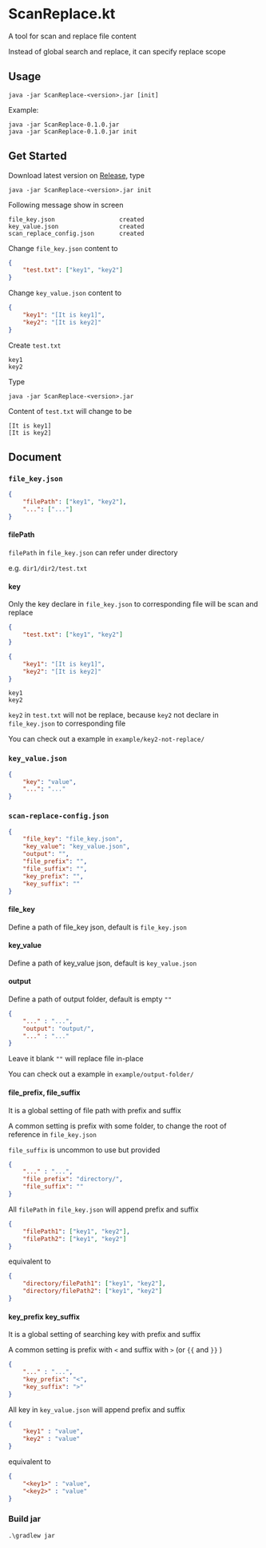 # ScanReplace.kt

A tool for scan and replace file content

Instead of global search and replace, it can specify replace scope

## Usage

```
java -jar ScanReplace-<version>.jar [init]
```

Example:

```
java -jar ScanReplace-0.1.0.jar
java -jar ScanReplace-0.1.0.jar init
```

## Get Started

Download latest version on [Release](https://github.com/CWKSC/ScanReplace.kt/releases), type

```
java -jar ScanReplace-<version>.jar init
```

Following message show in screen

```
file_key.json                  created
key_value.json                 created
scan_replace_config.json       created
```

Change `file_key.json` content to

```json
{
    "test.txt": ["key1", "key2"]
}
```

Change `key_value.json` content to

```json
{
    "key1": "[It is key1]",
    "key2": "[It is key2]"
}
```

Create `test.txt`

```
key1
key2
```

Type

```
java -jar ScanReplace-<version>.jar
```

Content of `test.txt` will change to be

```
[It is key1]
[It is key2]
```

## Document

### `file_key.json`

```json
{
    "filePath": ["key1", "key2"],
    "...": ["..."]
}
```

#### filePath

`filePath` in `file_key.json` can refer under directory

e.g. `dir1/dir2/test.txt` 

#### key

Only the key declare in `file_key.json` to corresponding file will be scan and replace

```json
{
    "test.txt": ["key1", "key2"]
}
```

```json
{
    "key1": "[It is key1]",
    "key2": "[It is key2]"
}
```

```
key1
key2
```

`key2` in `test.txt` will not be replace, because `key2` not declare in `file_key.json` to corresponding file

You can check out a example in `example/key2-not-replace/`

### `key_value.json`

```json
{
    "key": "value",
    "...": "..."
}
```

### `scan-replace-config.json`

```json
{
    "file_key": "file_key.json",
    "key_value": "key_value.json",
    "output": "",
    "file_prefix": "",
    "file_suffix": "",
    "key_prefix": "",
    "key_suffix": ""
}
```

#### file_key

Define a path of file_key json, default is `file_key.json`

#### key_value

Define a path of key_value json, default is `key_value.json`

#### output

Define a path of output folder, default is empty `""`

```json
{
    "..." : "...",
    "output": "output/",
    "..." : "..."
}
```

Leave it blank `""` will replace file in-place

You can check out a example in `example/output-folder/`

#### file_prefix, file_suffix

It is a global setting of file path with prefix and suffix

A common setting is prefix with some folder, to change the root of reference in `file_key.json`

`file_suffix` is uncommon to use but provided

```json
{
    "..." : "...",
    "file_prefix": "directory/",
    "file_suffix": ""
}
```

All `filePath` in `file_key.json` will append prefix and suffix

```json
{
    "filePath1": ["key1", "key2"],
    "filePath2": ["key1", "key2"]
}
```

equivalent to

```json
{
    "directory/filePath1": ["key1", "key2"],
    "directory/filePath2": ["key1", "key2"]
}
```

#### key_prefix key_suffix

It is a global setting of searching key with prefix and suffix

A common setting is prefix with `<` and suffix with `>` (or `{{` and `}}` )

```json
{
    "..." : "...",
    "key_prefix": "<",
    "key_suffix": ">"
}
```

All key in `key_value.json` will append prefix and suffix

```json
{
    "key1" : "value",
    "key2" : "value"
}
```

equivalent to

```json
{
    "<key1>" : "value",
    "<key2>" : "value"
}
```

### Build jar

```
.\gradlew jar
```

